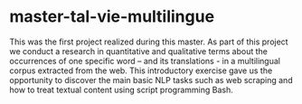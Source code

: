 # master-tal-vie-multilingue
This was the first project realized during this master. As part of this project we conduct a research in quantitative and qualitative terms about the occurrences of one specific word – and its translations - in a multilingual corpus extracted from the web. This introductory exercise gave us the opportunity to discover the main basic NLP tasks such as web scraping and how to treat textual content using script programming Bash.
